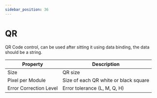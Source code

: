```yaml
---
sidebar_position: 36
---
```

# QR

QR Code control, can be used after sitting it using data binding, the data should be a string.

| **Property** | **Description** |
| --- | --- |
| Size | QR size |
| Pixel per Module | Size of each QR white or black square |
| Error Correction Level | Error tolerance (L, M, Q, H) |
